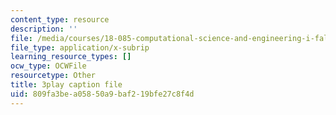 ```yaml
---
content_type: resource
description: ''
file: /media/courses/18-085-computational-science-and-engineering-i-fall-2008/809fa3bea05850a9baf219bfe27c8f4d_w26JaJX8GMk.vtt
file_type: application/x-subrip
learning_resource_types: []
ocw_type: OCWFile
resourcetype: Other
title: 3play caption file
uid: 809fa3be-a058-50a9-baf2-19bfe27c8f4d
---
```

